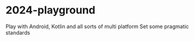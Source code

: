 # 2024-playground
Play with Android, Kotlin and all sorts of multi platform
Set some pragmatic standards
